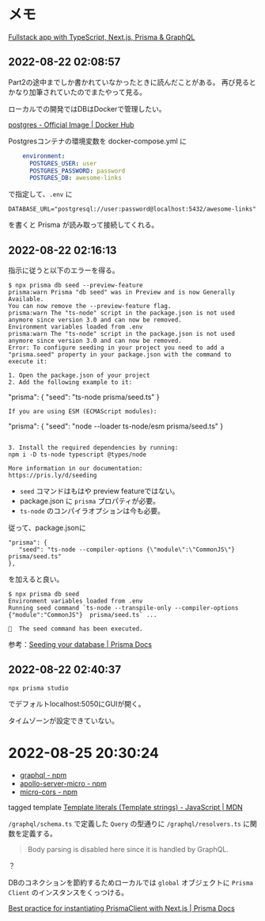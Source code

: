 # メモ

[Fullstack app with TypeScript, Next\.js, Prisma & GraphQL](https://www.prisma.io/blog/fullstack-nextjs-graphql-prisma-oklidw1rhw)

## 2022-08-22 02:08:57
Part2の途中までしか書かれていなかったときに読んだことがある。
再び見るとかなり加筆されていたのでまたやって見る。

ローカルでの開発ではDBはDockerで管理したい。

[postgres \- Official Image \| Docker Hub](https://hub.docker.com/_/postgres)

Postgresコンテナの環境変数を docker-compose.yml に

```yml
    environment:
      POSTGRES_USER: user
      POSTGRES_PASSWORD: password
      POSTGRES_DB: awesome-links
```

で指定して、`.env` に

```
DATABASE_URL="postgresql://user:password@localhost:5432/awesome-links"
```
を書くと Prisma が読み取って接続してくれる。

## 2022-08-22 02:16:13

指示に従うと以下のエラーを得る。

```
$ npx prisma db seed --preview-feature
prisma:warn Prisma "db seed" was in Preview and is now Generally Available.
You can now remove the --preview-feature flag.
prisma:warn The "ts-node" script in the package.json is not used anymore since version 3.0 and can now be removed.
Environment variables loaded from .env
prisma:warn The "ts-node" script in the package.json is not used anymore since version 3.0 and can now be removed.
Error: To configure seeding in your project you need to add a "prisma.seed" property in your package.json with the command to execute it:

1. Open the package.json of your project
2. Add the following example to it:
```
"prisma": {
  "seed": "ts-node prisma/seed.ts"
}
```
If you are using ESM (ECMAScript modules):
```
"prisma": {
  "seed": "node --loader ts-node/esm prisma/seed.ts"
}
```

3. Install the required dependencies by running:
npm i -D ts-node typescript @types/node

More information in our documentation:
https://pris.ly/d/seeding
```

- `seed` コマンドはもはや preview featureではない。
- package.json に `prisma` プロパティが必要。
- `ts-node` のコンパイラオプションは今も必要。

従って、package.jsonに

```
"prisma": {
   "seed": "ts-node --compiler-options {\"module\":\"CommonJS\"} prisma/seed.ts"
},
```

を加えると良い。

```
$ npx prisma db seed
Environment variables loaded from .env
Running seed command `ts-node --transpile-only --compiler-options {"module":"CommonJS"}  prisma/seed.ts` ...

🌱  The seed command has been executed.
```

参考：[Seeding your database \| Prisma Docs](https://www.prisma.io/docs/guides/database/seed-database)

## 2022-08-22 02:40:37
```
npx prisma studio
```

でデフォルトlocalhost:5050にGUIが開く。

タイムゾーンが設定できていない。

# 2022-08-25 20:30:24

- [graphql \- npm](https://www.npmjs.com/package/graphql)
- [apollo\-server\-micro \- npm](https://www.npmjs.com/package/apollo-server-micro)
- [micro\-cors \- npm](https://www.npmjs.com/package/micro-cors)

tagged template [Template literals \(Template strings\) \- JavaScript \| MDN](https://developer.mozilla.org/en-US/docs/Web/JavaScript/Reference/Template_literals#tagged_templates)

`/graphql/schema.ts` で定義した `Query` の型通りに `/graphql/resolvers.ts` に関数を定義する。

> Body parsing is disabled here since it is handled by GraphQL.

？

DBのコネクションを節約するためローカルでは `global` オブジェクトに `Prisma Client` のインスタンスをくっつける。

[Best practice for instantiating PrismaClient with Next\.js \| Prisma Docs](https://www.prisma.io/docs/guides/database/troubleshooting-orm/help-articles/nextjs-prisma-client-dev-practices)


